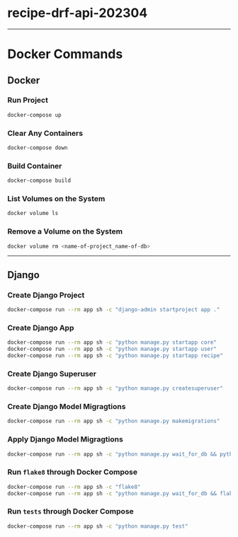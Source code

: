 # recipe-drf-api-202304

---

# Docker Commands

## Docker

### Run Project
```bash
docker-compose up
```

### Clear Any Containers
```bash
docker-compose down
```

### Build Container
```bash
docker-compose build
```

### List Volumes on the System
```bash
docker volume ls
```

### Remove a Volume on the System
```bash
docker volume rm <name-of-project_name-of-db>
```

---


## Django

### Create Django Project
```bash
docker-compose run --rm app sh -c "django-admin startproject app ."
```

### Create Django App
```bash
docker-compose run --rm app sh -c "python manage.py startapp core"
docker-compose run --rm app sh -c "python manage.py startapp user"
docker-compose run --rm app sh -c "python manage.py startapp recipe"
```

### Create Django Superuser
```bash
docker-compose run --rm app sh -c "python manage.py createsuperuser"
```

### Create Django Model Migragtions
```bash
docker-compose run --rm app sh -c "python manage.py makemigrations"
```

### Apply Django Model Migragtions
```bash
docker-compose run --rm app sh -c "python manage.py wait_for_db && python manage.py migrate"
```

### Run `flake8` through __Docker Compose__
```bash
docker-compose run --rm app sh -c "flake8"
docker-compose run --rm app sh -c "python manage.py wait_for_db && flake8"
```

### Run `tests` through __Docker Compose__
```bash
docker-compose run --rm app sh -c "python manage.py test"
```